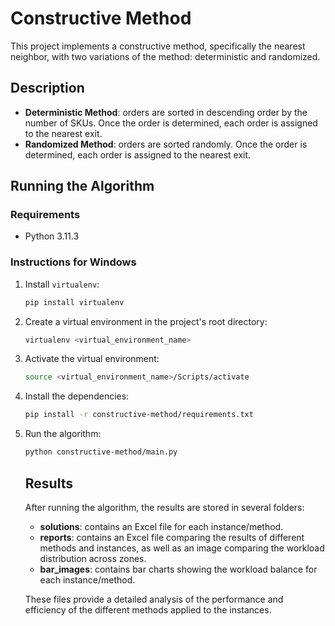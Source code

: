# Constructive Method

This project implements a constructive method, specifically the nearest neighbor, with two variations of the method: deterministic and randomized.

## Description

- **Deterministic Method**: orders are sorted in descending order by the number of SKUs. Once the order is determined, each order is assigned to the nearest exit.
- **Randomized Method**: orders are sorted randomly. Once the order is determined, each order is assigned to the nearest exit.

## Running the Algorithm

### Requirements

- Python 3.11.3

### Instructions for Windows

1. Install `virtualenv`:
    ```sh
    pip install virtualenv
    ```

2. Create a virtual environment in the project's root directory:
    ```sh
    virtualenv <virtual_environment_name>
    ```

3. Activate the virtual environment:
    ```sh
    source <virtual_environment_name>/Scripts/activate
    ```

4. Install the dependencies:
    ```sh
    pip install -r constructive-method/requirements.txt
    ```

5. Run the algorithm:
    ```sh
    python constructive-method/main.py
    ```

    ## Results

    After running the algorithm, the results are stored in several folders:

    - **solutions**: contains an Excel file for each instance/method.
    - **reports**: contains an Excel file comparing the results of different methods and instances, as well as an image comparing the workload distribution across zones.
    - **bar_images**: contains bar charts showing the workload balance for each instance/method.

    These files provide a detailed analysis of the performance and efficiency of the different methods applied to the instances.
